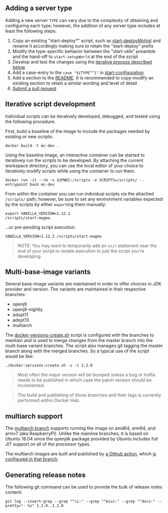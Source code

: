 ## Adding a server type

Adding a new server `TYPE` can vary due to the complexity of obtaining and configuring each type; however, the addition of any server type includes at least the following steps:

1. Copy an existing "start-deploy*" script, such as [start-deployMohist](start-deployMohist) and rename it accordingly making sure to retain the "start-deploy" prefix
2. Modify the type-specific behavior between the "start-utils" preamble and the hand-off to `start-setupWorld` at the end of the script 
3. Develop and test the changes using the [iterative process described below](#iterative-script-development)
4. Add a case-entry to the `case "${TYPE^^}"` in [start-configuration](start-configuration)
5. Add a section to the [README](README.md). It is recommended to copy-modify an existing section to retain a similar wording and level of detail
6. [Submit a pull request](https://github.com/itzg/docker-minecraft-server/pulls)

## Iterative script development

Individual scripts can be iteratively developed, debugged, and tested using the following procedure.

First, build a baseline of the image to include the packages needed by existing or new scripts:

```shell script
docker build -t mc-dev .
```

Using the baseline image, an interactive container can be started to iteratively run the scripts to be developed. By attaching the current workspace directory, you can use the local editor of your choice to iteratively modify scripts while using the container to run them.

```shell script
docker run -it --rm -v ${PWD}:/scripts -e SCRIPTS=/scripts/ --entrypoint bash mc-dev
```

From within the container you can run individual scripts via the attached `/scripts/` path; however, be sure to set any environment variables expected by the scripts by either `export`ing them manually:

```shell script
export VANILLA_VERSION=1.12.2
/scripts/start-magma
```

...or pre-pending script execution:

```shell script
VANILLA_VERSION=1.12.2 /scripts/start-magma
```

> NOTE: You may want to temporarily add an `exit` statement near the end of your script to isolate execution to just the script you're developing.

## Multi-base-image variants

Several base-image variants are maintained in order to offer choices in JDK provider and version. The variants are maintained in their respective branches:
- openj9 
- openj9-nightly
- adopt11
- adopt13
- multiarch

The [docker-versions-create.sh](docker-versions-create.sh) script is configured with the branches to maintain and is used to merge changes from the master branch into the mulit-base variant branches. The script also manages git tagging the master branch along with the merged branches. So a typical use of the script would be like:

```shell script
./docker-versions-create.sh -s -t 1.2.0
```

> Most often the major version will be bumped unless a bug or hotfix needs to be published in which case the patch version should be incremented.

> The build and publishing of those branches and their tags is currently performed within Docker Hub.

## multiarch support

The [multiarch branch](https://github.com/itzg/docker-minecraft-server/tree/multiarch) supports running the image on amd64, arm64, and armv7 (aka RaspberryPi). Unlike the mainline branches, it is based on Ubuntu 18.04 since the openjdk package provided by Ubuntu includes full JIT support on all of the processor types.

The multiarch images are built and published by [a Github action](https://github.com/itzg/docker-minecraft-server/actions?query=workflow%3A%22Build+and+publish+multiarch%22), which [is configured in that branch](https://github.com/itzg/docker-minecraft-server/blob/multiarch/.github/workflows/build-multiarch.yml).

## Generating release notes

The following git command can be used to provide the bulk of release notes content:

```shell script
git log --invert-grep --grep "^ci:" --grep "^misc:" --grep "^docs:" --pretty="- %s" 1.1.0..1.2.0
```
